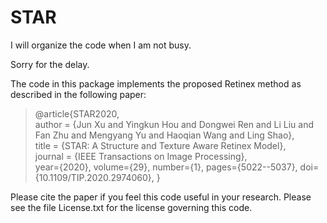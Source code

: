 # STAR
 I will organize the code when I am not busy.
 
 Sorry for the delay.



The code in this package implements the proposed Retinex method as described in the following paper:

> @article{STAR2020,        
>          author = {Jun Xu and Yingkun Hou and Dongwei Ren and Li Liu and Fan Zhu and Mengyang Yu and Haoqian Wang and Ling Shao},     
>          title = {STAR: A Structure and Texture Aware Retinex Model},        
>          journal = {IEEE Transactions on Image Processing},        
>          year={2020}, 
>          volume={29}, 
>          number={1}, 
>          pages={5022--5037}, 
>          doi={10.1109/TIP.2020.2974060}, 
> }

Please cite the paper if you feel this code useful in your research. Please see the file License.txt for the license governing this code.

